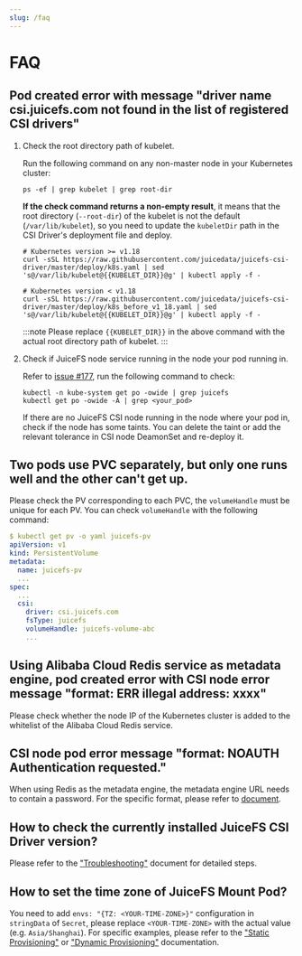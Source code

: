 ```yaml
---
slug: /faq
---
```


# FAQ

## Pod created error with message "driver name csi.juicefs.com not found in the list of registered CSI drivers"

1. Check the root directory path of kubelet.

   Run the following command on any non-master node in your Kubernetes cluster:

   ```shell
   ps -ef | grep kubelet | grep root-dir
   ```

   **If the check command returns a non-empty result**, it means that the root directory (`--root-dir`) of the kubelet is not the default (`/var/lib/kubelet`), so you need to update the `kubeletDir` path in the CSI Driver's deployment file and deploy.

   ```shell
   # Kubernetes version >= v1.18
   curl -sSL https://raw.githubusercontent.com/juicedata/juicefs-csi-driver/master/deploy/k8s.yaml | sed 's@/var/lib/kubelet@{{KUBELET_DIR}}@g' | kubectl apply -f -

   # Kubernetes version < v1.18
   curl -sSL https://raw.githubusercontent.com/juicedata/juicefs-csi-driver/master/deploy/k8s_before_v1_18.yaml | sed 's@/var/lib/kubelet@{{KUBELET_DIR}}@g' | kubectl apply -f -
   ```

   :::note
   Please replace `{{KUBELET_DIR}}` in the above command with the actual root directory path of kubelet.
   :::

2. Check if JuiceFS node service running in the node your pod running in.

   Refer to [issue #177](https://github.com/juicedata/juicefs-csi-driver/issues/177), run the following command to check:

   ```shell
   kubectl -n kube-system get po -owide | grep juicefs
   kubectl get po -owide -A | grep <your_pod>
   ```

   If there are no JuiceFS CSI node running in the node where your pod in, check if the node has some taints. You can delete the taint or add the relevant tolerance in CSI node DeamonSet and re-deploy it.

## Two pods use PVC separately, but only one runs well and the other can't get up.

Please check the PV corresponding to each PVC, the `volumeHandle` must be unique for each PV. You can check `volumeHandle` with the following command:

```yaml
$ kubectl get pv -o yaml juicefs-pv
apiVersion: v1
kind: PersistentVolume
metadata:
  name: juicefs-pv
  ...
spec:
  ...
  csi:
    driver: csi.juicefs.com
    fsType: juicefs
    volumeHandle: juicefs-volume-abc
    ...
```
## Using Alibaba Cloud Redis service as metadata engine, pod created error with CSI node error message "format: ERR illegal address: xxxx"

Please check whether the node IP of the Kubernetes cluster is added to the whitelist of the Alibaba Cloud Redis service.

## CSI node pod error message "format: NOAUTH Authentication requested."

When using Redis as the metadata engine, the metadata engine URL needs to contain a password. For the specific format, please refer to [document](https://juicefs.com/docs/community/databases_for_metadata#redis).

## How to check the currently installed JuiceFS CSI Driver version?

Please refer to the ["Troubleshooting"](troubleshooting.md#check-juicefs-csi-driver-version) document for detailed steps.

## How to set the time zone of JuiceFS Mount Pod?

You need to add `envs: "{TZ: <YOUR-TIME-ZONE>}"` configuration in `stringData` of `Secret`, please replace `<YOUR-TIME-ZONE>` with the actual value (e.g. `Asia/Shanghai`). For specific examples, please refer to the ["Static Provisioning"](./guide/pv.md#static-provisioning) or ["Dynamic Provisioning"](./guide/pv.md#dynamic-provisioning) documentation.
